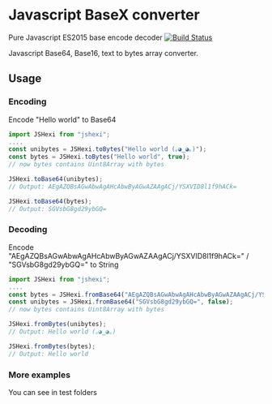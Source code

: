 # Javascript BaseX converter
Pure Javascript ES2015 base encode decoder
[![Build Status](https://travis-ci.org/thesimj/js-hexi.svg?branch=master)](https://github.com/thesimj/js-hexi)

Javascript Base64, Base16, text to bytes array converter.

## Usage

### Encoding
Encode "Hello world" to Base64 
```javascript
import JSHexi from "jshexi";
....
const unibytes = JSHexi.toBytes("Hello world (｡◕‿◕｡)");
const bytes = JSHexi.toBytes("Hello world", true);
// now bytes contains Uint8Array with bytes

JSHexi.toBase64(unibytes);
// Output: AEgAZQBsAGwAbwAgAHcAbwByAGwAZAAgACj/YSXVID8l1f9hACk=

JSHexi.toBase64(bytes);
// Output: SGVsbG8gd29ybGQ=
```
### Decoding
Encode "AEgAZQBsAGwAbwAgAHcAbwByAGwAZAAgACj/YSXVID8l1f9hACk=" / "SGVsbG8gd29ybGQ=" to String 
```javascript
import JSHexi from "jshexi";
....
const bytes = JSHexi.fromBase64("AEgAZQBsAGwAbwAgAHcAbwByAGwAZAAgACj/YSXVID8l1f9hACk=");
const unibytes = JSHexi.fromBase64("SGVsbG8gd29ybGQ=", false);
// now bytes contains Uint8Array with bytes

JSHexi.fromBytes(unibytes);
// Output: Hello world (｡◕‿◕｡)

JSHexi.fromBytes(bytes);
// Output: Hello world
```

### More examples
You can see in test folders
